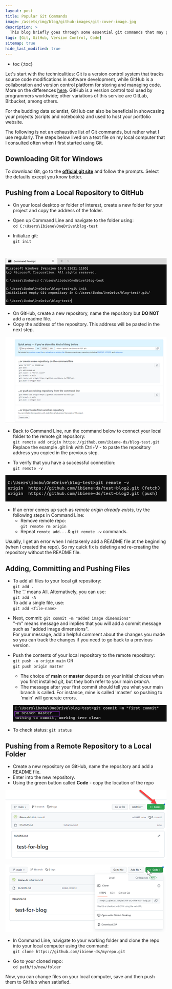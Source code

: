 ```yaml
---
layout: post
title: Popular Git Commands
image: /assets/img/blog/github-images/git-cover-image.jpg
description: >
  This blog briefly goes through some essential git commands that may prove handy.
tags: [Git, GitHub, Version Control, Code]
sitemap: true
hide_last_modified: true
---
```


* toc
{:toc}

Let's start with the technicalities: Git is a version control system that tracks source code modifications in software development, while GitHub is a collaboration and version control platform for storing and managing code. More on the differences [here](https://www.simplilearn.com/tutorials/git-tutorial/git-vs-github). GitHub is a version control tool used by programmers worldwide; other variations of this service are GitLab, Bitbucket, among others.

For the budding data scientist, GitHub can also be beneficial in showcasing your projects (scripts and notebooks) and used to host your portfolio website.

The following is not an exhaustive list of Git commands, but rather what I use regularly. The steps below lived on a text file on my local computer that I consulted often when I first started using Git. 

## Downloading Git for Windows
To download Git, go to the [__official git site__](https://git-scm.com/download/win) and follow the prompts. Select the defaults except you know better. 

## Pushing from a Local Repository to GitHub

* On your local desktop or folder of interest, create a new folder for your project and copy the address of the folder.
* Open up Command Line and navigate to the folder using: <br>
 `cd C:\Users\Ibiene\OneDrive\blog-test`
* Initialize git: <br>
  `git init`

  <br>

![](/assets/img/blog/github-images/git-init.png)

* On GitHub, create a new repository, name the repository but **DO NOT** add a readme file. 
* Copy the address of the repository. This address will be pasted in the next step.

![](/assets/img/blog/github-images/no-readme.png)
<br>

* Back to Command Line, run the command below to connect your local folder to the remote git repository: <br>
  `git remote add origin https://github.com/ibiene-ds/blog-test.git` <br> 
  Replace the example .git link with Ctrl+V - to paste the repository address you copied in the previous step.

* To verify that you have a successful connection: <br>
  `git remote -v`

![](/assets/img/blog/github-images/git-remote-v.png)

* If an error comes up such as *remote origin already exists*, try the following steps in Command Line:
    * Remove remote repo: <br>
      `git remote rm origin` <br>
    * Repeat `remote add...` & `git remote -v` commands. <br>

Usually, I get an error when I mistakenly add a README file at the beginning (when I created the repo). So my quick fix is deleting and re-creating the repository without the README file. 

## Adding, Committing and Pushing Files 

* To add all files to your local git repository: <br>
  `git add .` <br>
  The '.' means All. Alternatively, you can use: <br>
  `git add -A` <br>
  To add a single file, use: <br>
  `git add <file-name>`

* Next, commit:
  `git commit -m "added image dimensions"` <br>
  "-m" means message and implies that you will add a commit message such as "added image dimensions". <br>
  For your message, add a helpful comment about the changes you made so you can track the changes if you need to go back to a previous version. 

* Push the contents of your local repository to the remote repository: <br>
  `git push -u origin main` OR <br>
  `git push origin master`
  - The choice of **main** or **master** depends on your initial choices when you first installed git, but they both refer to your main *branch*. 
  - The message after your first commit should tell you what your main branch is called. For instance, mine is called 'master' so pushing to 'main' will generate errors.

  ![](/assets/img/blog/github-images/master-png.png)

* To check status:
   `git status`
 

## Pushing from a Remote Repository to a Local Folder

* Create a new repository on GitHub, name the repository and add a README file. 
* Enter into the new repository.
* Using the green button called **Code** - copy the location of the repo

![](/assets/img/blog/github-images/github-to-local-code.png) 

![](/assets/img/blog/github-images/github-to-local-code-button.png)

* In Command Line, navigate to your working folder and clone the repo into your local computer using the command: <br>
	`git clone https://github.com/ibiene-ds/myrepo.git`
  
* Go to your cloned repo: <br>
  `cd path/to/new/folder` 
  
Now, you can change files on your local computer, save and then push them to GitHub when satisfied.




